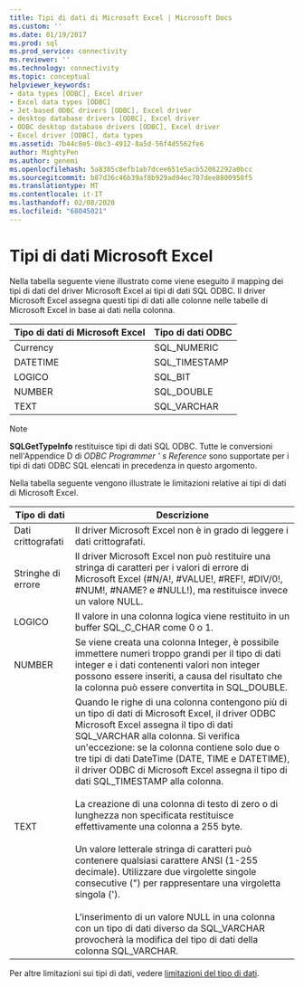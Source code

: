 ```yaml
---
title: Tipi di dati di Microsoft Excel | Microsoft Docs
ms.custom: ''
ms.date: 01/19/2017
ms.prod: sql
ms.prod_service: connectivity
ms.reviewer: ''
ms.technology: connectivity
ms.topic: conceptual
helpviewer_keywords:
- data types [ODBC], Excel driver
- Excel data types [ODBC]
- Jet-based ODBC drivers [ODBC], Excel driver
- desktop database drivers [ODBC], Excel driver
- ODBC desktop database drivers [ODBC], Excel driver
- Excel driver [ODBC], data types
ms.assetid: 7b44c8e5-0bc3-4912-8a5d-56f4d5562fe6
author: MightyPen
ms.author: genemi
ms.openlocfilehash: 5a8385c8efb1ab7dcee651e5acb52062292a0bcc
ms.sourcegitcommit: b87d36c46b39af8b929ad94ec707dee8800950f5
ms.translationtype: MT
ms.contentlocale: it-IT
ms.lasthandoff: 02/08/2020
ms.locfileid: "68045021"
---
```

# <a name="microsoft-excel-data-types"></a>Tipi di dati Microsoft Excel
Nella tabella seguente viene illustrato come viene eseguito il mapping dei tipi di dati del driver Microsoft Excel ai tipi di dati SQL ODBC. Il driver Microsoft Excel assegna questi tipi di dati alle colonne nelle tabelle di Microsoft Excel in base ai dati nella colonna.  
  
|Tipo di dati di Microsoft Excel|Tipo di dati ODBC|  
|-------------------------------|--------------------|  
|Currency|SQL_NUMERIC|  
|DATETIME|SQL_TIMESTAMP|  
|LOGICO|SQL_BIT|  
|NUMBER|SQL_DOUBLE|  
|TEXT|SQL_VARCHAR|  
  
> [!NOTE]  
>  **SQLGetTypeInfo** restituisce tipi di dati SQL ODBC. Tutte le conversioni nell'Appendice D di *ODBC Programmer ' s Reference* sono supportate per i tipi di dati ODBC SQL elencati in precedenza in questo argomento.  
  
 Nella tabella seguente vengono illustrate le limitazioni relative ai tipi di dati di Microsoft Excel.  
  
|Tipo di dati|Descrizione|  
|---------------|-----------------|  
|Dati crittografati|Il driver Microsoft Excel non è in grado di leggere i dati crittografati.|  
|Stringhe di errore|Il driver Microsoft Excel non può restituire una stringa di caratteri per i valori di errore di Microsoft Excel (#N/A!, #VALUE!, #REF!, #DIV/0!, #NUM!, #NAME? e #NULL!), ma restituisce invece un valore NULL.|  
|LOGICO|Il valore in una colonna logica viene restituito in un buffer SQL_C_CHAR come 0 o 1.|  
|NUMBER|Se viene creata una colonna Integer, è possibile immettere numeri troppo grandi per il tipo di dati integer e i dati contenenti valori non integer possono essere inseriti, a causa del risultato che la colonna può essere convertita in SQL_DOUBLE.|  
|TEXT|Quando le righe di una colonna contengono più di un tipo di dati di Microsoft Excel, il driver ODBC Microsoft Excel assegna il tipo di dati SQL_VARCHAR alla colonna. Si verifica un'eccezione: se la colonna contiene solo due o tre tipi di dati DateTime (DATE, TIME e DATETIME), il driver ODBC di Microsoft Excel assegna il tipo di dati SQL_TIMESTAMP alla colonna.<br /><br /> La creazione di una colonna di testo di zero o di lunghezza non specificata restituisce effettivamente una colonna a 255 byte.<br /><br /> Un valore letterale stringa di caratteri può contenere qualsiasi carattere ANSI (1-255 decimale). Utilizzare due virgolette singole consecutive (") per rappresentare una virgoletta singola (').<br /><br /> L'inserimento di un valore NULL in una colonna con un tipo di dati diverso da SQL_VARCHAR provocherà la modifica del tipo di dati della colonna SQL_VARCHAR.|  
  
 Per altre limitazioni sui tipi di dati, vedere [limitazioni del tipo di dati](../../odbc/microsoft/data-type-limitations.md).
